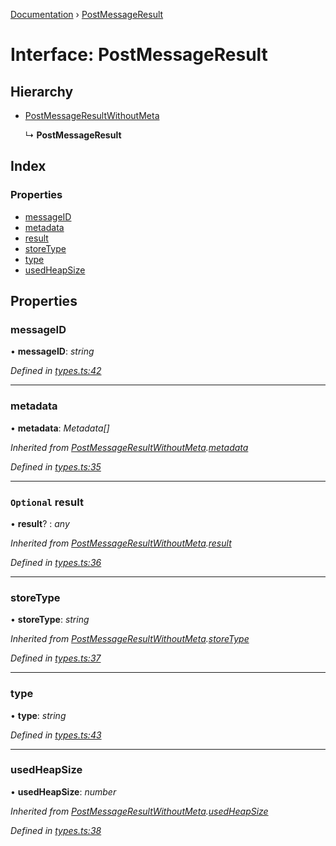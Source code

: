 [Documentation](../README.md) › [PostMessageResult](postmessageresult.md)

# Interface: PostMessageResult

## Hierarchy

* [PostMessageResultWithoutMeta](postmessageresultwithoutmeta.md)

  ↳ **PostMessageResult**

## Index

### Properties

* [messageID](postmessageresult.md#messageid)
* [metadata](postmessageresult.md#metadata)
* [result](postmessageresult.md#optional-result)
* [storeType](postmessageresult.md#storetype)
* [type](postmessageresult.md#type)
* [usedHeapSize](postmessageresult.md#usedheapsize)

## Properties

###  messageID

• **messageID**: *string*

*Defined in [types.ts:42](https://github.com/badbatch/cachemap/blob/4cf1724/packages/core-worker/src/types.ts#L42)*

___

###  metadata

• **metadata**: *Metadata[]*

*Inherited from [PostMessageResultWithoutMeta](postmessageresultwithoutmeta.md).[metadata](postmessageresultwithoutmeta.md#metadata)*

*Defined in [types.ts:35](https://github.com/badbatch/cachemap/blob/4cf1724/packages/core-worker/src/types.ts#L35)*

___

### `Optional` result

• **result**? : *any*

*Inherited from [PostMessageResultWithoutMeta](postmessageresultwithoutmeta.md).[result](postmessageresultwithoutmeta.md#optional-result)*

*Defined in [types.ts:36](https://github.com/badbatch/cachemap/blob/4cf1724/packages/core-worker/src/types.ts#L36)*

___

###  storeType

• **storeType**: *string*

*Inherited from [PostMessageResultWithoutMeta](postmessageresultwithoutmeta.md).[storeType](postmessageresultwithoutmeta.md#storetype)*

*Defined in [types.ts:37](https://github.com/badbatch/cachemap/blob/4cf1724/packages/core-worker/src/types.ts#L37)*

___

###  type

• **type**: *string*

*Defined in [types.ts:43](https://github.com/badbatch/cachemap/blob/4cf1724/packages/core-worker/src/types.ts#L43)*

___

###  usedHeapSize

• **usedHeapSize**: *number*

*Inherited from [PostMessageResultWithoutMeta](postmessageresultwithoutmeta.md).[usedHeapSize](postmessageresultwithoutmeta.md#usedheapsize)*

*Defined in [types.ts:38](https://github.com/badbatch/cachemap/blob/4cf1724/packages/core-worker/src/types.ts#L38)*
